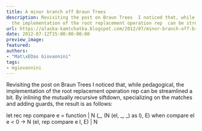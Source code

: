 ```yaml
---
title: A minor branch off Braun Trees
description: Revisiting the post on Braun Trees  I noticed that, while pedagogical,
  the implementation of the root replacement operation rep  can be stre...
url: https://alaska-kamtchatka.blogspot.com/2012/07/minor-branch-off-braun-trees.html
date: 2012-07-12T15:00:00-00:00
preview_image:
featured:
authors:
- "Mat\xEDas Giovannini"
tags:
- mgiovannini
---
```


Revisiting the post on Braun Trees I noticed that, while pedagogical, the implementation of the root replacement operation rep can be streamlined a bit. By inlining the mutually recursive siftdown, specializing on the matches and adding guards, the result is as follows:


let rec rep compare e = function
| N (_, (N (el, _, _) as l), E)
  when compare el e  &lt; 0 -&gt;
  N (el, rep compare e l, E)
| N 
